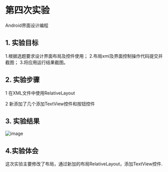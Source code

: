 # 第四次实验

Android界面设计编程

## 1. 实验目标

1.根据选题要求设计界面布局及控件使用； 2.布局xml及界面控制操作代码提交并截图； 3.将应用运行结果截图。

## 2. 实验步骤

1 在XML文件中使用RelativeLayout

2 新添加了几个添加TextView控件和按钮控件

## 3. 实验结果
![image](https://github.com/Lizj97/android-labs-2018/blob/master/soft1614080902207/4.png?raw=true)


## 4.实验体会

这次实验主要修改了布局，通过新加的布局RelativeLayout，添加TextView控件.
